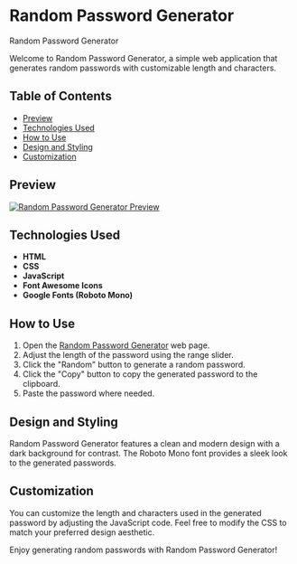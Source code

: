 # Random Password Generator

Random Password Generator

Welcome to Random Password Generator, a simple web application that generates random passwords with customizable length and characters.

## Table of Contents
- [Preview](#preview)
- [Technologies Used](#technologies-used)
- [How to Use](#how-to-use)
- [Design and Styling](#design-and-styling)
- [Customization](#customization)

## Preview
[![Random Password Generator Preview](preview.png)](https://yourlinkhere.com)

## Technologies Used
- **HTML**
- **CSS**
- **JavaScript**
- **Font Awesome Icons**
- **Google Fonts (Roboto Mono)**

## How to Use
1. Open the [Random Password Generator]() web page.
2. Adjust the length of the password using the range slider.
3. Click the "Random" button to generate a random password.
4. Click the "Copy" button to copy the generated password to the clipboard.
5. Paste the password where needed.

## Design and Styling
Random Password Generator features a clean and modern design with a dark background for contrast. The Roboto Mono font provides a sleek look to the generated passwords.

## Customization
You can customize the length and characters used in the generated password by adjusting the JavaScript code. Feel free to modify the CSS to match your preferred design aesthetic.

Enjoy generating random passwords with Random Password Generator!
